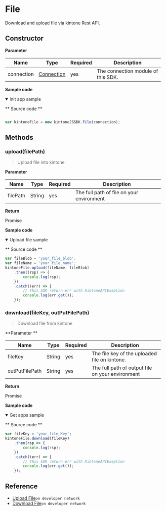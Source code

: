 # File

Download and upload file via kintone Rest API.

## Constructor

**Parameter**

| Name| Type| Required| Description |
| --- | --- | --- | --- |
| connection | [Connection](./connection) | yes | The connection module of this SDK.

**Sample code**

<details class="tab-container" open>
<Summary>Init app sample</Summary>

** Source code **

```javascript

var kintoneFile = new kintoneJSSDK.File(connection);
```

</details>

## Methods

### upload(filePath)

> Upload file into kintone

**Parameter**

| Name| Type| Required| Description |
| --- | --- | --- | --- |
| filePath | String | yes | The full path of file on your environment

**Return**

Promise

**Sample code**

<details class="tab-container" open>
<Summary>Upload file sample</Summary>

** Source code **

```javascript
var fileBlob = 'your_file_blob';
var fileName = 'your_file_name';
kintoneFile.upload(fileName, fileBlob)
    .then((rsp) => {
        console.log(rsp);
    })
    .catch((err) => {
        // This SDK return err with KintoneAPIExeption
        console.log(err.get());
    });
```

</details>

### download(fileKey, outPutFilePath)

> Download file from kintone

**Parameter **

| Name| Type| Required| Description |
| --- | --- | --- | --- |
| fileKey | String | yes | The file key of the uploaded file on kintone.
| outPutFilePath | String | yes | The full path of output file on your environment

**Return**

Promise

**Sample code**

<details class="tab-container" open>
<Summary>Get apps sample</Summary>

** Source code **

```javascript
var fileKey = 'your_file_Key';
kintoneFile.download(fileKey)
    .then(rsp => {
        console.log(rsp);
    })
    .catch((err) => {
        // This SDK return err with KintoneAPIExeption
        console.log(err.get());
    });
```

</details>

## Reference

- [Upload File](https://developer.kintone.io/hc/en-us/articles/212494448-Upload-File)`on developer network`
- [Download File](https://developer.kintone.io/hc/en-us/articles/212494468-Download-File)`on developer network`
